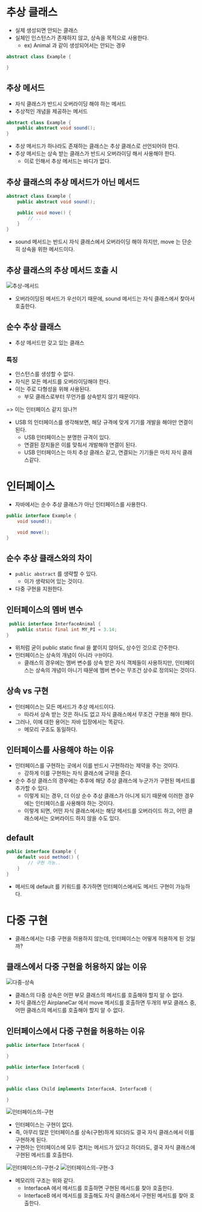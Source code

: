 # 추상 클래스

- 실제 생성되면 안되는 클래스
- 실체인 인스턴스가 존재하지 않고, 상속을 목적으로 사용한다.
    - ex) Animal 과 같이 생성되어서는 안되는 경우

```java
abstract class Example {

}
```

## 추상 메서드

- 자식 클래스가 반드시 오버라이딩 해야 하는 메서드
- 추상적인 개념을 제공하는 메서드

```java
abstract class Example {
    public abstract void sound();
}
```

- 추상 메서드가 하나라도 존재하는 클래스는 추상 클래스로 선언되어야 한다.
- 추상 메서드는 상속 받는 클래스가 반드시 오버라이딩 해서 사용해야 한다.
    - 이로 인해서 추상 메서드는 바디가 없다.

## 추상 클래스의 추상 메서드가 아닌 메서드

```java
abstract class Example {
    public abstract void sound();

    public void move() {
        // .. 
    }
}
```

- sound 메서드는 반드시 자식 클래스에서 오버라이딩 해야 하지만, move 는 단순히 상속을 위한 메서드이다.

## 추상 클래스의 추상 메서드 호출 시

![추상-메서드](https://github.com/Jin409/TodayILearned/assets/77621712/832dc48f-b17a-4bca-8ee2-2e3636f3003c)

- 오버라이딩된 메서드가 우선이기 때문에, sound 메서드는 자식 클래스에서 찾아서 호출한다.

## 순수 추상 클래스

- 추상 메서드만 갖고 있는 클래스

### 특징

- 인스턴스를 생성할 수 없다.
- 자식은 모든 메서드를 오버라이딩해야 한다.
- 이는 주로 다형성을 위해 사용된다.
    - 부모 클래스로부터 무언가를 상속받지 않기 때문이다.

=> 이는 인터페이스 같지 않나?!
<br>

- USB 의 인터페이스를 생각해보면, 해당 규격에 맞게 기기를 개발을 해야만 연결이 된다.
    - USB 인터페이스는 분명한 규격이 있다.
    - 연결된 장치들은 이를 맞춰서 개발해야 연결이 된다.
    - USB 인터페이스는 마치 추상 클래스 같고, 연결되는 기기들은 마치 자식 클래스같다.

# 인터페이스

- 자바에서는 순수 추상 클래스가 아닌 인터페이스를 사용한다.

```java
public interface Example {
    void sound();

    void move();
}
```

## 순수 추상 클래스와의 차이

- `public abstract` 를 생략할 수 있다.
    - 이가 생략되어 있는 것이다.
- 다중 구현을 지원한다.

## 인터페이스의 멤버 변수

```java
 public interface InterfaceAnimal {
    public static final int MY_PI = 3.14;
}
```

- 위처럼 굳이 public static final 을 붙이지 않아도, 상수인 것으로 간주한다.
- 인터페이스는 상속의 개념이 아니라 `구현`이다.
    - 클래스의 경우에는 멤버 변수를 상속 받은 자식 객체들이 사용하지만, 인터페이스는 상속의 개념이 아니기 때문에 멤버 변수는 무조건 상수로 정의되는 것이다.

## 상속 vs 구현

- 인터페이스는 모든 메서드가 추상 메서드이다.
    - 따라서 상속 받는 것은 하나도 없고 자식 클래스에서 무조건 구현을 해야 한다.
- 그러나, 이에 대한 용어는 자바 입장에서는 똑같다.
    - 메모리 구조도 동일하다.

## 인터페이스를 사용해야 하는 이유

- 인터페이스를 구현하는 곳에서 이를 반드시 구현하라는 제약을 주는 것이다.
    - 강하게 이를 구현하는 자식 클래스에 규약을 준다.
- 순수 추상 클래스의 경우에는 추후에 해당 추상 클래스에 누군가가 구현된 메서드를 추가할 수 있다.
    - 이렇게 되는 경우, 더 이상 순수 추상 클래스가 아니게 되기 때문에 이러한 경우에는 인터페이스를 사용해야 하는 것이다.
    - 이렇게 되면, 어떤 자식 클래스에서는 해당 메서드를 오버라이드 하고, 어떤 클래스에서는 오버라이드 하지 않을 수도 있다.

## default

```java
public interface Example {
    default void method() {
        // 구현 가능..
    }
}
```

- 메서드에 default 를 키워드를 추가하면 인터페이스에서도 메서드 구현이 가능하다.

# 다중 구현

- 클래스에서는 다중 구현을 허용하지 않는데, 인터페이스는 어떻게 허용하게 된 것일까?

## 클래스에서 다중 구현을 허용하지 않는 이유

![다중-상속](https://github.com/Jin409/TodayILearned/assets/77621712/760a7566-8d49-4f54-acb8-16e9cb0c87bc)

- 클래스의 다중 상속은 어떤 부모 클래스의 메서드를 호출해야 할지 알 수 없다.
- 자식 클래스인 AirplaneCar 에서 move 메서드를 호출하면 두개의 부모 클래스 중, 어떤 클래스의 메서드를 호출해야 할지 알 수 없다.

## 인터페이스에서 다중 구현을 허용하는 이유

```java
public interface InterfaceA {

}

public interface InterfaceB {

}

public class Child implements InterfaceA, InterfaceB {

}
```

![인터페이스의-구현](https://github.com/Jin409/TodayILearned/assets/77621712/9dae1b50-dce3-419a-a42f-c73047256853)

- 인터페이스는 구현이 없다.
- 즉, 아무리 많은 인터페이스를 상속(구현)하게 되더라도 결국 자식 클래스에서 이를 구현하게 된다.
- 구현하는 인터페이스에 모두 겹치는 메서드가 있다고 하더라도, 결국 자식 클래스에 구현된 메서드를 호출한다.

![인터페이스의-구현-2](https://github.com/Jin409/TodayILearned/assets/77621712/b63f09ed-fc5d-4521-bf63-a4a087f290e2)
![인터페이스의-구현-3](https://github.com/Jin409/TodayILearned/assets/77621712/58b8d06c-f10a-413f-bd4a-e46cb173dfc0)

- 메모리의 구조는 위와 같다.
    - InterfaceA 에서 메서드를 호출하면 구현된 메서드를 찾아 호출한다.
    - InterfaceB 에서 메서드를 호출해도 자식 클래스에서 구현된 메서드를 찾아 호출한다.

